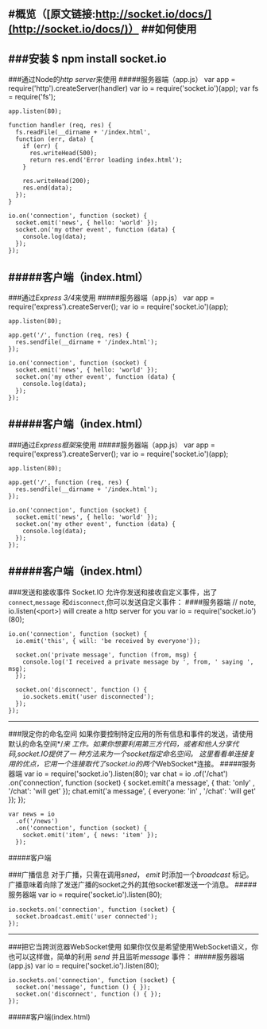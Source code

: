 #概览（[原文链接:http://socket.io/docs/](http://socket.io/docs/)）
##如何使用
---
###安装
    $ npm install socket.io
---
###通过Node的*http server*来使用
#####服务器端（app.js）
    var app = require('http').createServer(handler)
    var io = require('socket.io')(app);
    var fs = require('fs');

    app.listen(80);

    function handler (req, res) {
      fs.readFile(__dirname + '/index.html',
      function (err, data) {
        if (err) {
          res.writeHead(500);
          return res.end('Error loading index.html');
        }

        res.writeHead(200);
        res.end(data);
      });
    }

    io.on('connection', function (socket) {
      socket.emit('news', { hello: 'world' });
      socket.on('my other event', function (data) {
        console.log(data);
      });
    });
#####客户端（index.html）
    <script src="/socket.io/socket.io.js"></script>
    <script>
      var socket = io('http://localhost');
      socket.on('news', function (data) {
        console.log(data);
        socket.emit('my other event', { my: 'data' });
      });
    </script>
---
###通过*Express 3/4*来使用
#####服务器端（app.js）
    var app = require('express').createServer();
    var io = require('socket.io')(app);

    app.listen(80);

    app.get('/', function (req, res) {
      res.sendfile(__dirname + '/index.html');
    });

    io.on('connection', function (socket) {
      socket.emit('news', { hello: 'world' });
      socket.on('my other event', function (data) {
        console.log(data);
      });
    });
#####客户端（index.html）
    <script src="/socket.io/socket.io.js"></script>
    <script>
      var socket = io.connect('http://localhost');
      socket.on('news', function (data) {
        console.log(data);
        socket.emit('my other event', { my: 'data' });
      });
    </script>
---
###通过*Express框架*来使用
#####服务器端（app.js）
    var app = require('express').createServer();
    var io = require('socket.io')(app);

    app.listen(80);

    app.get('/', function (req, res) {
      res.sendfile(__dirname + '/index.html');
    });

    io.on('connection', function (socket) {
      socket.emit('news', { hello: 'world' });
      socket.on('my other event', function (data) {
        console.log(data);
      });
    });
#####客户端（index.html）
    <script src="/socket.io/socket.io.js"></script>
    <script>
      var socket = io.connect('http://localhost');
      socket.on('news', function (data) {
        console.log(data);
        socket.emit('my other event', { my: 'data' });
      });
    </script>
---
###发送和接收事件
Socket.IO 允许你发送和接收自定义事件，出了`connect`,`message`
和`disconnect`,你可以发送自定义事件：
####服务器端
    // note, io.listen(&lt;port&gt;) will create a http server for you
    var io = require('socket.io')(80);

    io.on('connection', function (socket) {
      io.emit('this', { will: 'be received by everyone'});

      socket.on('private message', function (from, msg) {
        console.log('I received a private message by ', from, ' saying ', msg);
      });

      socket.on('disconnect', function () {
        io.sockets.emit('user disconnected');
      });
    });
---
###限定你的命名空间
如果你要控制特定应用的所有信息和事件的发送，请使用默认的命名空间*/*来
工作。如果你想要利用第三方代码，或者和他人分享代码,socket.IO提供了一
种方法来为一个socket指定命名空间。
这里看看单连接复用的优点，它用一个连接取代了socket.io的两个*WebSocket*连接。
#####服务器端
    var io = require('socket.io').listen(80);
    var chat = io
      .of('/chat')
      .on('connection', function (socket) {
        socket.emit('a message', {
            that: 'only'
          , '/chat': 'will get'
        });
        chat.emit('a message', {
            everyone: 'in'
          , '/chat': 'will get'
        });
      });

    var news = io
      .of('/news')
      .on('connection', function (socket) {
        socket.emit('item', { news: 'item' });
      });
#####客户端
    <script>
      var chat = io.connect('http://localhost/chat')
        , news = io.connect('http://localhost/news');

      chat.on('connect', function () {
        chat.emit('hi!');
      });

      news.on('news', function () {
        news.emit('woot');
      });
    </script>

---
###发送不稳定的消息
有时可以删除某些消息。假设您有一个应用程序,展示了关键字
*bieber* 的实时tweets。
如果某个客户端没有准备好就收信息（由于网速慢或其他问题，
或者因为他通过长轮询连接并且正好在请求响应周期的中间），
如果他不接收所有与bieber有关的tweets
在这种情况下,您可能想要发送这些消息是动荡的消息。
#####服务器端
    var io = require('socket.io').listen(80);

    io.sockets.on('connection', function (socket) {
      var tweets = setInterval(function () {
        getBieberTweet(function (tweet) {
          socket.volatile.emit('bieber tweet', tweet);
        });
      }, 100);

      socket.on('disconnect', function () {
        clearInterval(tweets);
      });
    });
---
###发送和接收数据([acknowledgements(ACKs)](http://baike.baidu.com/view/204040.htm?fr=aladdin))
有时候，当客户端确认消息接收后你可能想要调用一个回调函数。
为此，只需为*.send* , *.emit* 传递一个函数作为最后一个参数即可。
更重要的是，当你使用*.emit* 时，如果你已经确认ACK，就意味着你也可
以一起传递数据。
#####服务器端
    var io = require('socket.io').listen(80);

    io.sockets.on('connection', function (socket) {
      socket.on('ferret', function (name, fn) {
        fn('woot');
      });
    });
#####客户端
    <script>
      var socket = io(); // TIP: io() with no args does auto-discovery
      socket.on('connect', function () { // TIP: you can avoid listening on `connect` and listen on events directly too!
        socket.emit('ferret', 'tobi', function (data) {
          console.log(data); // data will be 'woot'
        });
      });
    </script>
---
###广播信息
对于广播，只需在调用*sned*， *emit* 时添加一个*broadcast* 标记。
广播意味着向除了发送广播的socket之外的其他socket都发送一个消息。
#####服务器端
    var io = require('socket.io').listen(80);

    io.sockets.on('connection', function (socket) {
      socket.broadcast.emit('user connected');
    });
---
###把它当跨浏览器WebSocket使用
如果你仅仅是希望使用WebSocket语义，你也可以这样做，简单的利用
*send* 并且监听*message* 事件：
#####服务器端(app.js)
    var io = require('socket.io').listen(80);

    io.sockets.on('connection', function (socket) {
      socket.on('message', function () { });
      socket.on('disconnect', function () { });
    });
#####客户端(index.html)
    <script>
      var socket = io('http://localhost/');
      socket.on('connect', function () {
        socket.send('hi');

        socket.on('message', function (msg) {
          // my msg
        });
      });
    </script>
如果你不关心重新连接逻辑等，可以看看[Engine.IO](https://github.com/Automattic/engine.io)，
这是Socket.IO使用的WebSocket语义传输层。
